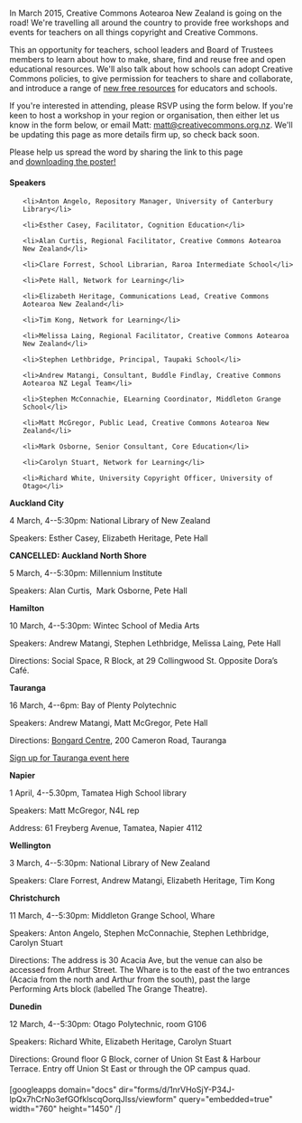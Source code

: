 <html><body><p>In March 2015, Creative Commons Aotearoa New Zealand is going on the road! We're travelling all around the country to provide free workshops and events for teachers on all things copyright and Creative Commons.



This an opportunity for teachers, school leaders and Board of Trustees members to learn about how to make, share, find and reuse free and open educational resources. We'll also talk about how schools can adopt Creative Commons policies, to give permission for teachers to share and collaborate, and introduce a range of <a title="CC resources for schools" href="http://resources.creativecommons.org.nz/all/?&amp;topic=schools" target="_blank">new free resources</a> for educators and schools.



If you're interested in attending, please RSVP using the form below. If you're keen to host a workshop in your region or organisation, then either let us know in the form below, or email Matt: matt@creativecommons.org.nz. We'll be updating this page as more details firm up, so check back soon.



Please help us spread the word by sharing the link to this page and <a title="Schools Road Trip poster" href="http://creativecommons.org.nz/wp-content/uploads/2015/02/cc-by-school-a3.pdf" target="_blank">downloading the poster!</a>

</p><h4>Speakers</h4>

<ul>

	<li>Anton Angelo, Repository Manager, University of Canterbury Library</li>

	<li>Esther Casey, Facilitator, Cognition Education</li>

	<li>Alan Curtis, Regional Facilitator, Creative Commons Aotearoa New Zealand</li>

	<li>Clare Forrest, School Librarian, Raroa Intermediate School</li>

	<li>Pete Hall, Network for Learning</li>

	<li>Elizabeth Heritage, Communications Lead, Creative Commons Aotearoa New Zealand</li>

	<li>Tim Kong, Network for Learning</li>

	<li>Melissa Laing, Regional Facilitator, Creative Commons Aotearoa New Zealand</li>

	<li>Stephen Lethbridge, Principal, Taupaki School</li>

	<li>Andrew Matangi, Consultant, Buddle Findlay, Creative Commons Aotearoa NZ Legal Team</li>

	<li>Stephen McConnachie, ELearning Coordinator, Middleton Grange School</li>

	<li>Matt McGregor, Public Lead, Creative Commons Aotearoa New Zealand</li>

	<li>Mark Osborne, Senior Consultant, Core Education</li>

	<li>Carolyn Stuart, Network for Learning</li>

	<li>Richard White, University Copyright Officer, University of Otago</li>

</ul>

<strong>Auckland City</strong>

4 March, 4--5:30pm: National Library of New Zealand

Speakers: Esther Casey, Elizabeth Heritage, Pete Hall



<strong>CANCELLED: Auckland North Shore</strong>

5 March, 4--5:30pm: Millennium Institute

Speakers: Alan Curtis,  Mark Osborne, Pete Hall



<strong>Hamilton</strong>

10 March, 4--5:30pm: Wintec School of Media Arts

Speakers: Andrew Matangi, Stephen Lethbridge, Melissa Laing, Pete Hall

Directions: Social Space, R Block, at 29 Collingwood St. Opposite Dora’s Café.



<strong>Tauranga</strong>

16 March, 4--6pm: Bay of Plenty Polytechnic

Speakers: Andrew Matangi, Matt McGregor, Pete Hall

Directions: <a title="Bongard Centre" href="https://www.boppoly.ac.nz/go/bongard-centre" target="_blank">Bongard Centre</a>, 200 Cameron Road, Tauranga



<a href="http://www.eventbrite.co.nz/e/creative-commons-aotearoa-tauranga-tickets-15720895622?aff=es2&amp;rank=4" target="_blank">Sign up for Tauranga event here</a>



<b>Napier</b>

1 April, 4--5.30pm, Tamatea High School library

Speakers: Matt McGregor, N4L rep

Address: 61 Freyberg Avenue, Tamatea, Napier 4112



<strong>Wellington</strong>

3 March, 4--5:30pm: National Library of New Zealand

Speakers: Clare Forrest, Andrew Matangi, Elizabeth Heritage, Tim Kong



<strong>Christchurch</strong>

11 March, 4--5:30pm: Middleton Grange School, Whare

Speakers: Anton Angelo, Stephen McConnachie, Stephen Lethbridge, Carolyn Stuart

Directions: The address is 30 Acacia Ave, but the venue can also be accessed from Arthur Street. The Whare is to the east of the two entrances (Acacia from the north and Arthur from the south), past the large Performing Arts block (labelled The Grange Theatre).



<strong>Dunedin</strong>

12 March, 4--5:30pm: Otago Polytechnic, room G106

Speakers: Richard White, Elizabeth Heritage, Carolyn Stuart

Directions: Ground floor G Block, corner of Union St East &amp; Harbour Terrace. Entry off Union St East or through the OP campus quad.

<h4></h4>

[googleapps domain="docs" dir="forms/d/1nrVHoSjY-P34J-lpQx7hCrNo3efGOfklscqOorqJIss/viewform" query="embedded=true" width="760" height="1450" /]</body></html>